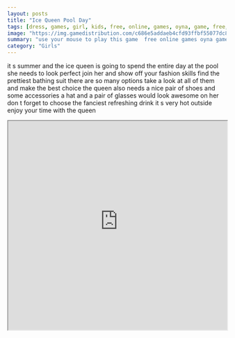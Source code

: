 ```yaml
---
layout: posts
title: "Ice Queen Pool Day"
tags: [dress, games, girl, kids, free, online, games, oyna, game, free, games, play, play, games]
image: "https://img.gamedistribution.com/c686e5addaeb4cfd93ffbf55077dc825.jpg"
summary: "use your mouse to play this game  free online games oyna game free games play play games"
category: "Girls"
---
```


it s summer and the ice queen is going to spend the entire day at the pool she needs to look perfect join her and show off your fashion skills find the prettiest bathing suit there are so many options take a look at all of them and make the best choice the queen also needs a nice pair of shoes and some accessories a hat and a pair of glasses would look awesome on her don t forget to choose the fanciest refreshing drink it s very hot outside enjoy your time with the queen

<iframe width="100%" height="480px;" src="https://html5.gamedistribution.com/c686e5addaeb4cfd93ffbf55077dc825/"></iframe>
